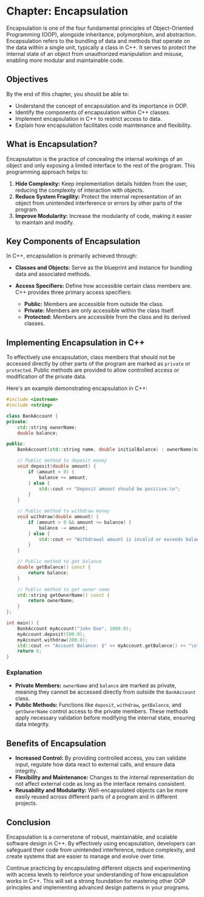 # Chapter: Encapsulation

Encapsulation is one of the four fundamental principles of Object-Oriented Programming (OOP), alongside inheritance, polymorphism, and abstraction. Encapsulation refers to the bundling of data and methods that operate on the data within a single unit, typically a class in C++. It serves to protect the internal state of an object from unauthorized manipulation and misuse, enabling more modular and maintainable code.

## Objectives

By the end of this chapter, you should be able to:

- Understand the concept of encapsulation and its importance in OOP.
- Identify the components of encapsulation within C++ classes.
- Implement encapsulation in C++ to restrict access to data.
- Explain how encapsulation facilitates code maintenance and flexibility.

## What is Encapsulation?

Encapsulation is the practice of concealing the internal workings of an object and only exposing a limited interface to the rest of the program. This programming approach helps to:

1. **Hide Complexity:** Keep implementation details hidden from the user, reducing the complexity of interaction with objects.
2. **Reduce System Fragility:** Protect the internal representation of an object from unintended interference or errors by other parts of the program.
3. **Improve Modularity:** Increase the modularity of code, making it easier to maintain and modify.

## Key Components of Encapsulation

In C++, encapsulation is primarily achieved through:

- **Classes and Objects:** Serve as the blueprint and instance for bundling data and associated methods.
- **Access Specifiers:** Define how accessible certain class members are. C++ provides three primary access specifiers:

  - **Public:** Members are accessible from outside the class.
  - **Private:** Members are only accessible within the class itself.
  - **Protected:** Members are accessible from the class and its derived classes.

## Implementing Encapsulation in C++

To effectively use encapsulation, class members that should not be accessed directly by other parts of the program are marked as `private` or `protected`. Public methods are provided to allow controlled access or modification of the private data.

Here's an example demonstrating encapsulation in C++:

```cpp
#include <iostream>
#include <string>

class BankAccount {
private:
    std::string ownerName;
    double balance;

public:
    BankAccount(std::string name, double initialBalance) : ownerName(name), balance(initialBalance) {}

    // Public method to deposit money
    void deposit(double amount) {
        if (amount > 0) {
            balance += amount;
        } else {
            std::cout << "Deposit amount should be positive.\n";
        }
    }

    // Public method to withdraw money
    void withdraw(double amount) {
        if (amount > 0 && amount <= balance) {
            balance -= amount;
        } else {
            std::cout << "Withdrawal amount is invalid or exceeds balance.\n";
        }
    }

    // Public method to get balance
    double getBalance() const {
        return balance;
    }

    // Public method to get owner name
    std::string getOwnerName() const {
        return ownerName;
    }
};

int main() {
    BankAccount myAccount("John Doe", 1000.0);
    myAccount.deposit(500.0);
    myAccount.withdraw(200.0);
    std::cout << "Account Balance: $" << myAccount.getBalance() << "\n";
    return 0;
}
```

### Explanation

- **Private Members:** `ownerName` and `balance` are marked as private, meaning they cannot be accessed directly from outside the `BankAccount` class.
- **Public Methods:** Functions like `deposit`, `withdraw`, `getBalance`, and `getOwnerName` control access to the private members. These methods apply necessary validation before modifying the internal state, ensuring data integrity.

## Benefits of Encapsulation

- **Increased Control:** By providing controlled access, you can validate input, regulate how data react to external calls, and ensure data integrity.
- **Flexibility and Maintenance:** Changes to the internal representation do not affect external code as long as the interface remains consistent.
- **Reusability and Modularity:** Well-encapsulated objects can be more easily reused across different parts of a program and in different projects.

## Conclusion

Encapsulation is a cornerstone of robust, maintainable, and scalable software design in C++. By effectively using encapsulation, developers can safeguard their code from unintended interference, reduce complexity, and create systems that are easier to manage and evolve over time.

Continue practicing by encapsulating different objects and experimenting with access levels to reinforce your understanding of how encapsulation works in C++. This will set a strong foundation for mastering other OOP principles and implementing advanced design patterns in your programs.

